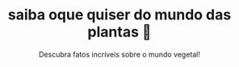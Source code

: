 <html lang="pt-BR">
<head>
  <meta charset="UTF-8">
  <meta name="viewport" content="width=device-width, initial-scale=1.0">
  <title>Curiosidades de Plantas</title>
  <link rel="stylesheet" href="styles.css">
</head>
<body>
  <header>
    <h1> saiba oque quiser do mundo das plantas 🌱</h1>
    <p>Descubra fatos incríveis sobre o mundo vegetal!</p>
  </header> 


<script>

  <!-- botton: redireciona para Maju.html -->
  <button onclick=“window.location.href=‘Maju.html’;”>curiosidades</button>

  <!-- botton: redireciona para honorio.html -->
  <button onclick=“window.location.href=‘honorio.html’;”>honorio.html</button>
    </scipt>
</body>
</html>

    










  











  

